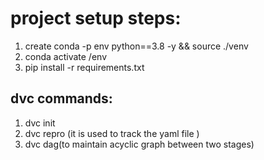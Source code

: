 # project setup steps:

1. create conda -p env python==3.8 -y  && source ./venv
2. conda activate /env 
3. pip install -r requirements.txt 


## dvc commands:
1. dvc init 
2. dvc repro (it is used to track the yaml file )
3. dvc dag(to maintain acyclic graph between two stages)


